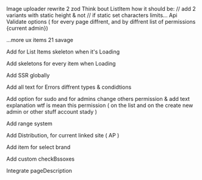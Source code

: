 Image uploader rewrite 2 zod
Think bout ListItem how it should be: // add 2 variants with static height & not // if static set characters limits...
Api
Validate options ( for every page diffrent, and by diffrent list of permissions {current admin})

...more ux items
21 savage

Add for List Items skeleton when it's Loading

Add skeletons for every item when Loading

Add SSR globally

Add all text for Errors diffrent types & condidtions

Add option for sudo and for admins change others permission
& add text explanation wtf is mean this permission ( on the list and on the create new admin or other stuff account stady )

Add range system

Add Distribution, for current linked site ( AP )

Add item for select brand

Add custom checkBssoxes

Integrate pageDescription
